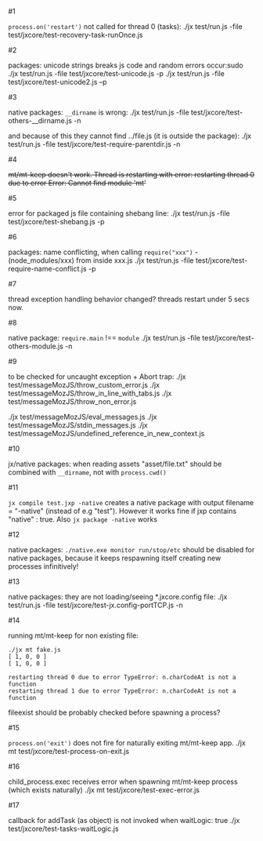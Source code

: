
#1

`process.on('restart')` not called for thread 0 (tasks):
./jx test/run.js -file test/jxcore/test-recovery-task-runOnce.js

#2

packages:  unicode strings breaks js code and random errors occur:sudo
./jx test/run.js -file test/jxcore/test-unicode.js -p
./jx test/run.js -file test/jxcore/test-unicode2.js –p

#3

native packages: `__dirname` is wrong:
./jx test/run.js -file test/jxcore/test-others-__dirname.js -n

and because of this they cannot find ../file.js (it is outside the package):
./jx test/run.js -file test/jxcore/test-require-parentdir.js -n

#4

~~mt/mt-keep doesn't work. Thread is restarting with error:
restarting thread 0 due to error Error: Cannot find module 'mt'~~

#5

error for packaged js file containing shebang line:
./jx test/run.js -file test/jxcore/test-shebang.js -p

#6

packages: name conflicting, when calling `require("xxx")` - (node_modules/xxx) from inside xxx.js
./jx test/run.js -file test/jxcore/test-require-name-conflict.js -p

#7

thread exception handling behavior changed? threads restart under 5 secs now.

#8

native package:  `require.main` !== `module`
./jx test/run.js -file test/jxcore/test-others-module.js -n

#9

to be checked for uncaught exception + Abort trap:
./jx test/messageMozJS/throw_custom_error.js
./jx test/messageMozJS/throw_in_line_with_tabs.js
./jx test/messageMozJS/throw_non_error.js

./jx test/messageMozJS/eval_messages.js
./jx test/messageMozJS/stdin_messages.js
./jx test/messageMozJS/undefined_reference_in_new_context.js

#10

jx/native packages: when reading assets "asset/file.txt" should be combined with `__dirname`, not with `process.cwd()`

#11

`jx compile test.jxp -native` creates a native package with output filename = "-native" (instead of e.g "test").
However it works fine if jxp contains "native" : true.
Also `jx package -native` works

#12

native packages: `./native.exe monitor run/stop/etc` should be disabled for native packages,
because it keeps respawning itself creating new processes infinitively!

#13

native packages: they are not loading/seeing *.jxcore.config file:
./jx test/run.js -file test/jxcore/test-jx.config-portTCP.js -n

#14

running mt/mt-keep for non existing file:

```
./jx mt fake.js
[ 1, 0, 0 ]
[ 1, 0, 0 ]

restarting thread 0 due to error TypeError: n.charCodeAt is not a function
restarting thread 1 due to error TypeError: n.charCodeAt is not a function
```

fileexist should be probably checked before spawning a process?

#15

`process.on('exit')` does not fire for naturally exiting mt/mt-keep app.
./jx mt test/jxcore/test-process-on-exit.js


#16

child_process.exec receives error when spawning mt/mt-keep process (which exists naturally)
./jx mt test/jxcore/test-exec-error.js

#17

callback for addTask (as object) is not invoked when waitLogic: true
./jx test/jxcore/test-tasks-waitLogic.js



